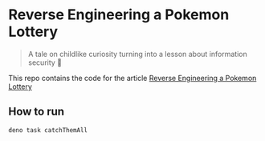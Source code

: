 # Reverse Engineering a Pokemon Lottery

>  A tale on childlike curiosity turning into a lesson about information security 🔐

This repo contains the code for the article [Reverse Engineering a Pokemon Lottery]()

## How to run

```sh
deno task catchThemAll
```

